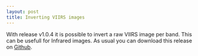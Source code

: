 ```yaml
---
layout: post
title: Inverting VIIRS images
---
```


With release v1.0.4 it is possible to invert a raw VIIRS image per band. This can be usefull for Infrared images. As usual you can download this release on <a href="https://github.com/hvanruys/EUMETCastView/releases">Github</a>.
